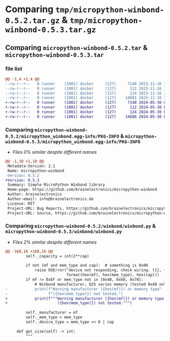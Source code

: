 # Comparing `tmp/micropython-winbond-0.5.2.tar.gz` & `tmp/micropython-winbond-0.5.3.tar.gz`

## Comparing `micropython-winbond-0.5.2.tar` & `micropython-winbond-0.5.3.tar`

### file list

```diff
@@ -1,4 +1,4 @@
--rw-r--r--   0 runner    (1001) docker     (127)     7140 2023-11-16 16:35:07.000000 micropython-winbond-0.5.2/micropython_winbond.egg-info/PKG-INFO
--rw-r--r--   0 runner    (1001) docker     (127)      112 2023-11-16 16:35:00.000000 micropython-winbond-0.5.2/winbond/__init__.py
--rw-r--r--   0 runner    (1001) docker     (127)      124 2023-11-16 16:35:06.000000 micropython-winbond-0.5.2/winbond/version.py
--rw-r--r--   0 runner    (1001) docker     (127)    14681 2023-11-16 16:35:00.000000 micropython-winbond-0.5.2/winbond/winbond.py
+-rw-r--r--   0 runner    (1001) docker     (127)     7140 2024-05-30 09:54:13.000000 micropython-winbond-0.5.3/micropython_winbond.egg-info/PKG-INFO
+-rw-r--r--   0 runner    (1001) docker     (127)      112 2024-05-30 09:54:05.000000 micropython-winbond-0.5.3/winbond/__init__.py
+-rw-r--r--   0 runner    (1001) docker     (127)      124 2024-05-30 09:54:12.000000 micropython-winbond-0.5.3/winbond/version.py
+-rw-r--r--   0 runner    (1001) docker     (127)    14686 2024-05-30 09:54:05.000000 micropython-winbond-0.5.3/winbond/winbond.py
```

### Comparing `micropython-winbond-0.5.2/micropython_winbond.egg-info/PKG-INFO` & `micropython-winbond-0.5.3/micropython_winbond.egg-info/PKG-INFO`

 * *Files 0% similar despite different names*

```diff
@@ -1,10 +1,10 @@
 Metadata-Version: 2.1
 Name: micropython-winbond
-Version: 0.5.2
+Version: 0.5.3
 Summary: Simple MicroPython Winbond library
 Home-page: https://github.com/brainelectronics/micropython-winbond
 Author: brainelectronics
 Author-email: info@brainelectronics.de
 License: MIT
 Project-URL: Bug Reports, https://github.com/brainelectronics/micropython-winbond/issues
 Project-URL: Source, https://github.com/brainelectronics/micropython-winbond
```

### Comparing `micropython-winbond-0.5.2/winbond/winbond.py` & `micropython-winbond-0.5.3/winbond/winbond.py`

 * *Files 2% similar despite different names*

```diff
@@ -168,16 +168,16 @@
         self._capacity = int(2**cap)
 
         if not (mf and mem_type and cap):  # something is 0x00
             raise OSError("device not responding, check wiring. ({}, {}, {})".
                           format(hex(mf), hex(mem_type), hex(cap)))
         if mf != 0xEF or mem_type not in [0x40, 0x60, 0x70]:
             # Winbond manufacturer, Q25 series memory (tested 0x40 only)
-            print(f"Warning manufacturer ({hex(mf)}) or memory type"
-                  f"({hex(mem_type)}) not tested.")
+            print(f"""Warning manufacturer ({hex(mf)}) or memory type
+                      ({hex(mem_type)}) not tested.""")
 
         self._manufacturer = mf
         self._mem_type = mem_type
         self._device_type = mem_type << 8 | cap
 
     def get_size(self) -> int:
         """
```

